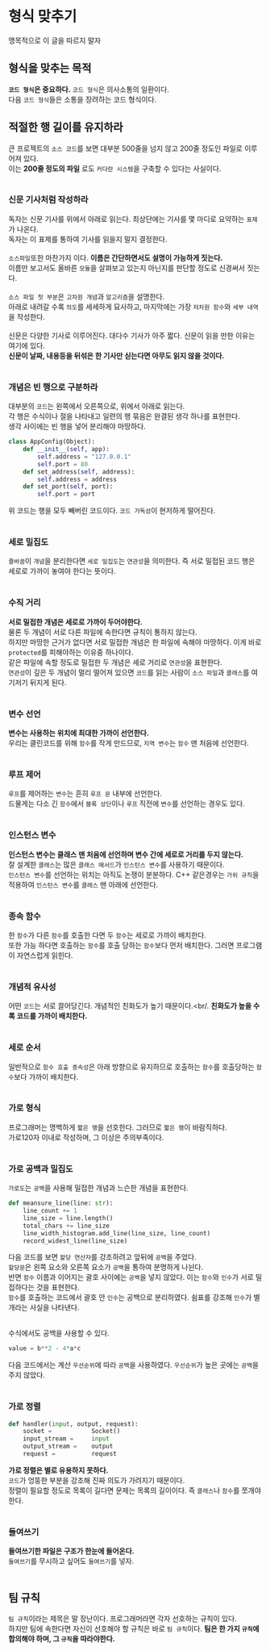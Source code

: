 # 형식 맞추기
맹목적으로 이 글을 따르지 말자
## 형식을 맞추는 목적
__`코드 형식`은 중요하다.__
`코드 형식`은 의사소통의 일환이다.<br/>
다음 `코드 형식`들은 소통을 장려하는 코드 형식이다.

## 적절한 행 길이를 유지하라
큰 프로젝트의 `소스 코드`를 보면 대부분 500줄을 넘지 않고 200줄 정도인 파일로 이루어져 있다.<br/>
이는 __200줄 정도의 파일__ 로도 `커다란 시스템`을 구축할 수 있다는 사실이다.<br/>
<br/>
### 신문 기사처럼 작성하라
독자는 신문 기사를 위에서 아래로 읽는다. 최상단에는 기사를 몇 마디로 요약하는 `표제`가 나온다. <br/>
독자는 이 표제를 통하여 기사를 읽을지 말지 결정한다.<br/>
<br/>
`소스파일`또한 마찬가지 이다. __이름은 간단하면서도 설명이 가능하게 짓는다.__ <br/>
이름만 보고서도 올바른 `모듈`을 살펴보고 있는지 아닌지를 판단할 정도로 신경써서 짓는다.<br/>
<br/>
`소스 파일 첫 부분`은 `고차원 개념`과 `알고리즘`을 설명한다.<br/>
아래로 내려갈 수록 `의도`를 세세하게 묘사하고, 마지막에는 가장 `저차원 함수`와 `세부 내역`을 작성한다.<br/>
<br/>
신문은 다양한 기사로 이루어진다. 대다수 기사가 아주 짧다. 신문이 읽을 만한 이유는 여기에 있다.<br/>
__신문이 날짜, 내용등을 뒤섞은 한 기사만 싣는다면 아무도 읽지 않을 것이다.__<br/>
<br/>
### 개념은 빈 행으로 구분하라
대부분의 `코드`는 왼쪽에서 오른쪽으로, 위에서 아래로 읽는다.<br/>
각 행은 수식이나 절을 나타내고 일련의 행 묶음은 완결된 생각 하나를 표현한다.<br/>
생각 사이에는 빈 행을 넣어 분리해야 마땅하다.
```python
class AppConfig(Object):
    def __init__(self, app):
        self.address = "127.0.0.1"
        self.port = 80
    def set_address(self, address):
        self.address = address
    def set_port(self, port):
        self.port = port
```
위 코드는 행을 모두 빼버린 코드이다. `코드 가독성`이 현저하게 떨어진다.<br/>
<br/>

### 세로 밀집도
`줄바꿈`이 `개념`을 분리한다면 `세로 밀집도`는 `연관성`을 의미한다. 즉 서로 밀접된 코드 행은 세로로 가까이 놓여야 한다는 뜻이다.<br/>
<br/>

### 수직 거리
__서로 밀접한 개념은 세로로 가까이 두어야한다.__ <Br/>
물론 두 개념이 서로 다른 파일에 속한다면 규칙이 통하지 않는다.<br/>
하지만 마땅한 근거가 없다면 서로 밀접한 개념은 한 파일에 속해야 마땅하다. 이게 바로 `protected`를 피해야하는 이유중 하나이다.<br/>
같은 파일에 속할 정도로 밀접한 두 개념은 세로 거리로 `연관성`을 표현한다.<br/>
`연관성`이 깊은 두 개념이 멀리 떨어져 있으면 `코드`를 읽는 사람이 `소스 파일`과 `클래스`를 여기저기 뒤지게 된다.<br/>
<br/>

### 변수 선언
__변수는 사용하는 위치에 최대한 가까이 선언한다.__<br/>
우리는 클린코드를 위해 `함수`를 작게 만드므로, `지역 변수`는 `함수` 맨 처음에 선언한다.<br/>
<br/>
### 루프 제어
`루프`를 제어하는 `변수`는 흔히 `루프 문` 내부에 선언한다.<br/>
드물게는 다소 긴 `함수`에서 `블록 상단`이나 `루프` 직전에 `변수`를 선언하는 경우도 있다.<br/>
<br/>

### 인스턴스 변수
__인스턴스 변수는 클래스 맨 처음에 선언하며 변수 간에 세로로 거리를 두지 않는다.__<br/>
잘 설계한 `클래스`는 많은 `클래스 메서드`가 `인스턴스 변수`를 사용하기 때문이다.<br/>
`인스턴스 변수`를 선언하는 위치는 아직도 논쟁이 분분하다. C++ 같은경우는 `가위 규칙`을 적용하여 `인스턴스 변수`를 `클래스` 맨 아래에 선언한다.<br/>
<br/>
### 종속 함수
한 `함수`가 다른 `함수`를 호출한 다면 두 `함수`는 세로로 가까이 배치한다.<br/>
또한 가능 하다면 호출하는 `함수`를 호출 당하는 `함수`보다 먼저 배치한다. 그러면 프로그램이 자연스럽게 읽힌다.<br/>
<br/>
### 개념적 유사성
어떤 `코드`는 서로 끌어당긴다. 개념적인 친화도가 높기 때문이다.<br/.
__친화도가 높을 수록 코드를 가까이 배치한다.__<br/>
<br/>

### 세로 순서
일반적으로 `함수 호출 종속성`은 아래 방향으로 유지하므로 호출하는 `함수`를 호출당하는 `함수`보다 가까이 배치한다.<br/>
<br/>

### 가로 형식 
프로그래머는 명백하게 `짧은 행`을 선호한다. 그러므로 `짧은 행`이 바람직하다.<br/>
가로120자 이내로 작성하며, 그 이상은 주의부족이다.<br/>
<br/>

### 가로 공백과 밀집도
`가로도`는 `공백`을 사용해 밀접한 개념과 느슨한 개념을 표현한다.
```python
def meansure_line(line: str):
    line_count += 1
    line_size = line.length()
    total_chars += line_size
    line_width_histogram.add_line(line_size, line_count)
    record_widest_line(line_size)
```
다음 코드를 보면 `할당 연산자`를 강조하려고 앞뒤에 `공백`을 주었다.<br/>
`할당문`은 왼쪽 요소와 오른쪽 요소가 `공백`을 통하여 분명하게 나뉜다.<br/>
반면 `함수` 이름과 이어지는 괄호 사이에는 `공백`을 넣지 않았다. 이는 `함수`와 `인수`가 서로 밀접하다는 것을 표현한다.<br/>
`함수`를 호출하는 코드에서 괄호 안 `인수`는 공백으로 분리하였다. 쉼표를 강조해 `인수`가 별개라는 사실을 나타낸다.<br/><Br/>

수식에서도 공백을 사용할 수 있다.
```python
value = b**2 - 4*a*c
```
다음 코드에서는 계산 `우선순위`에 따라 `공백`을 사용하였다. `우선순위`가 높은 곳에는 `공백`을 주지 않았다.<br/>
<br/>
### 가로 정렬
```python
def handler(input, output, request):
    socket =           Socket()
    input_stream =     input
    output_stream =    output
    request =          request
```
__가로 정렬은 별로 유용하지 못하다.__ <br/>
`코드`가 엉뚱한 부분을 강조해 진짜 의도가 가려지기 때문이다.<br/>
정렬이 필요할 정도로 목록이 길다면 문제는 목록의 길이이다. 즉 `클래스`나 `함수`를 쪼개야한다.<br/>
<br/>
### 들여쓰기
__들여쓰기한 파일은 구조가 한눈에 들어온다.__<br/>
`들여쓰기`를 무시하고 싶어도 `들여쓰기`를 넣자.<br/>
<br/>

## 팀 규칙
`팀 규칙`이라는 제목은 말 장난이다. 프로그래머라면 각자 선호하는 규칙이 있다.<br/>
하지만 팀에 속한다면 자신이 선호해야 할 규칙은 바로 `팀 규칙`이다. __팀은 한 가지 `규칙`에 합의해야 하며, 그 `규칙`을 따라야한다.__
